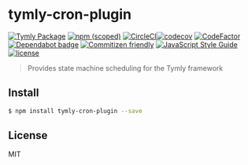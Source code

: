 # tymly-cron-plugin
[![Tymly Package](https://img.shields.io/badge/tymly-package-blue.svg)](https://tymly.io/)
[![npm (scoped)](https://img.shields.io/npm/v/@wmfs/tymly-cron-plugin.svg)](https://www.npmjs.com/package/@wmfs/tymly-cron-plugin)
[![CircleCI](https://circleci.com/gh/wmfs/tymly-cron-plugin.svg?style=svg)](https://circleci.com/gh/wmfs/tymly-cron-plugin)[![codecov](https://codecov.io/gh/wmfs/tymly-cron-plugin/branch/master/graph/badge.svg)](https://codecov.io/gh/wmfs/tymly-cron-plugin)
[![CodeFactor](https://www.codefactor.io/repository/github/wmfs/tymly-cron-plugin/badge)](https://www.codefactor.io/repository/github/wmfs/tymly-cron-plugin)
[![Dependabot badge](https://img.shields.io/badge/Dependabot-active-brightgreen.svg)](https://dependabot.com/)
[![Commitizen friendly](https://img.shields.io/badge/commitizen-friendly-brightgreen.svg)](http://commitizen.github.io/cz-cli/)
[![JavaScript Style Guide](https://img.shields.io/badge/code_style-standard-brightgreen.svg)](https://standardjs.com)
[![license](https://img.shields.io/github/license/mashape/apistatus.svg)](https://github.com/wmfs/tymly-cron-plugin/blob/master/LICENSE)

> Provides state machine scheduling for the Tymly framework

## <a name="install"></a>Install
```bash
$ npm install tymly-cron-plugin --save
```


## <a name="license"></a>License

MIT
